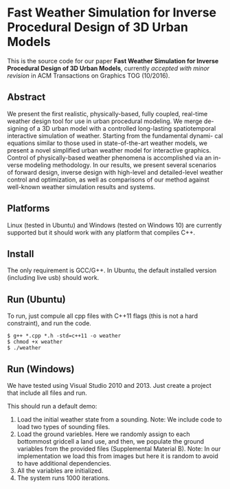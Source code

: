 # Fast Weather Simulation for Inverse Procedural Design of 3D Urban Models
This is the source code for our paper **Fast Weather Simulation for Inverse Procedural Design of 3D Urban Models**, currently *accepted with minor revision* in ACM Transactions on Graphics TOG (10/2016).

## Abstract 
We present the first realistic, physically-based, fully coupled, real-time
weather design tool for use in urban procedural modeling. We merge de-
signing of a 3D urban model with a controlled long-lasting spatiotemporal
interactive simulation of weather. Starting from the fundamental dynami-
cal equations similar to those used in state-of-the-art weather models, we
present a novel simplified urban weather model for interactive graphics.
Control of physically-based weather phenomena is accomplished via an in-
verse modeling methodology. In our results, we present several scenarios of
forward design, inverse design with high-level and detailed-level weather
control and optimization, as well as comparisons of our method against
well-known weather simulation results and systems.

## Platforms

Linux (tested in Ubuntu) and Windows (tested on Windows 10) are currently supported but it should work with any platform that compiles C++.

## Install

The only requirement is GCC/G++. In Ubuntu, the default installed version (including live usb) should work.

## Run (Ubuntu)

To run, just compule all cpp files with C++11 flags (this is not a hard constraint), and run the code.

    $ g++ *.cpp *.h -std=c++11 -o weather
    $ chmod +x weather
    $ ./weather
    
## Run (Windows)

We have tested using Visual Studio 2010 and 2013. Just create a project that include all files and run.

This should run a default demo:

1. Load the initial weather state from a sounding. Note: We include code to load two types of sounding files.
2. Load the ground variebles. Here we randomly assign to each bottommost gridcell a land use, and then, we populate the ground variables from the provided files (Supplemental Material B). Note: In our implementation we load this from images but here it is random to avoid to have additional dependencies.
3. All the variables are initialized.
4. The system runs 1000 iterations.
